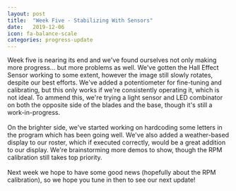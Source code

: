 ```yaml
---
layout: post
title:  "Week Five - Stabilizing With Sensors"
date:   2019-12-06
icon: fa-balance-scale
categories: progress-update
---
```


Week five is nearing its end and we've found ourselves not only making more progress... but more problems as well. We've gotten the Hall Effect Sensor working to some extent, however the image still slowly rotates, despite our best efforts. We've added a potentiometer for fine-tuning and calibrating, but this only works if we're consistently operating it, which is not ideal. To ammend this, we're trying a light sensor and LED combinator on both the opposite side of the blades and the base, though it's still a work-in-progress. <br/><br/> On the brighter side, we've started working on hardcoding some letters in the program which has been going well. We've also added a weather-based display to our roster, which if executed correctly, would be a great addition to our display. We're brainstorming more demos to show, though the RPM calibration still takes top priority. <br/><br/> Next week we hope to have some good news (hopefully about the RPM calibration), so we hope you tune in then to see our next update!